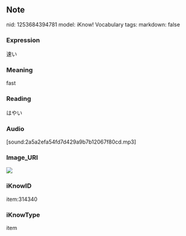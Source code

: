## Note
nid: 1253684394781
model: iKnow! Vocabulary
tags: 
markdown: false

### Expression
速い

### Meaning
fast

### Reading
はやい

### Audio
[sound:2a5a2efa54fd7d429a9b7b12067f80cd.mp3]

### Image_URI
<img src="79aafab51c35ba19bb9a8b6e0535c5c2.jpg">

### iKnowID
item:314340

### iKnowType
item
